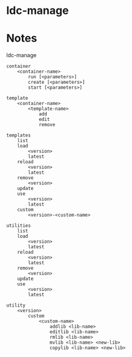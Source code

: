 # ldc-manage


Notes
=====

ldc-manage

	container  
		<container-name>
			run [<parameters>]
			create [<parameters>]
			start [<parameters>]

	template 
		<container-name>
			<template-name>
				add
				edit
				remove

	templates
		list
		load 
			<version>
			latest
		reload 
			<version>
			latest
		remove 
			<version>
		update
		use 
			<version>
			latest
		custom
			<version>-<custom-name>

	utilities
		list
		load 
			<version>
			latest
		reload 
			<version>
			latest
		remove 
			<version>
		update
		use 
			<version>
			latest
			
	utility
		<version>
			custom
				<custom-name>
					addlib <lib-name>
					editlib <lib-name>
					rmlib <lib-name>
					mvlib <lib-name> <new-lib>
					copylib <lib-name> <new-lib>

